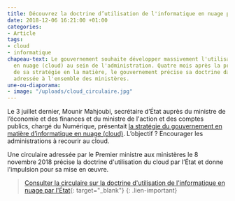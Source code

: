 ```yaml
---
title: Découvrez la doctrine d’utilisation de l'informatique en nuage par l’administration
date: 2018-12-06 16:21:00 +01:00
categories:
- Article
tags:
- cloud
- informatique
chapeau-text: Le gouvernement souhaite développer massivement l'utilisation de l'informatique
  en nuage (cloud) au sein de l'administration. Quatre mois après la présentation
  de sa stratégie en la matière, le gouvernement précise sa doctrine dans une circulaire
  adressée à l'ensemble des ministères.
une-ou-diaporama:
- image: "/uploads/cloud_circulaire.jpg"
---
```


Le 3 juillet dernier, Mounir Mahjoubi, secrétaire d’État auprès du ministre de l’économie et des finances et du ministre de l'action et des comptes publics, chargé du Numérique, présentait [la stratégie du gouvernement en matière d’informatique en nuage (cloud)](https://www.numerique.gouv.fr/espace-presse/le-gouvernement-annonce-sa-strategie-en-matiere-de-cloud/). L’objectif ? Encourager les administrations à recourir au cloud.

Une circulaire adressée par le Premier ministre aux ministères le 8 novembre 2018 précise la doctrine d'utilisation du cloud par l’État et donne l'impulsion pour sa mise en œuvre.

> [Consulter la circulaire sur la doctrine d'utilisation de l'informatique en nuage par l'État](https://www.google.fr/url?sa=t&rct=j&q=&esrc=s&source=web&cd=1&cad=rja&uact=8&ved=2ahUKEwiAgZm9oY7fAhUNLBoKHeMzDTkQFjAAegQIBhAC&url=http%3A%2F%2Fcirculaires.legifrance.gouv.fr%2Fpdf%2F2018%2F11%2Fcir_44120.pdf&usg=AOvVaw2E1Pye98IbWffm5t1IGGjG){: target="_blank"}
{: .lien-important}